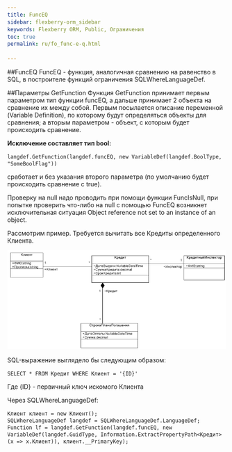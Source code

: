 ```yaml
---
title: FuncEQ
sidebar: flexberry-orm_sidebar
keywords: Flexberry ORM, Public, Ограничения
toc: true
permalink: ru/fo_func-e-q.html

---
```

##FuncEQ
FuncEQ - функция, аналогичная сравнению на равенство в SQL, в построителе функций ограничения SQLWhereLanguageDef.

##Параметры GetFunction
Функция GetFunction принимает первым параметром тип функции funcEQ, а дальше принимает 2 объекта на сравнение их между собой. Первым посылается описание переменной (Variable Definition), по которому будут определяться объекты для сравнения; а вторым параметром - объект, с которым будет происходить сравнение.

**Исключение составляет тип bool:**

```
langdef.GetFunction(langdef.funcEQ, new VariableDef(langdef.BoolType, "SomeBoolFlag"))
```

сработает и без указания второго параметра (по умолчанию будет происходить сравнение с true).

Проверку на null надо проводить при помощи функции FuncIsNull, при попытке проверить что-либо на null с помощью FuncEQ возникнет исключительная ситуация Object reference not set to an instance of an object.

Рассмотрим пример. Требуется вычитать все Кредиты определенного Клиента.

![](/images/pages/products/flexberry-orm/FuncEQ.png)

SQL-выражение выглядело бы следующим образом:

```
SELECT * FROM Кредит WHERE Клиент = '{ID}'
```

Где {ID} - первичный ключ искомого Клиента

Через SQLWhereLanguageDef:

```
Клиент клиент = new Клиент();
SQLWhereLanguageDef langdef = SQLWhereLanguageDef.LanguageDef;
Function lf = langdef.GetFunction(langdef.funcEQ, new VariableDef(langdef.GuidType, Information.ExtractPropertyPath<Кредит>(x => x.Клиент)), клиент.__PrimaryKey);
```
